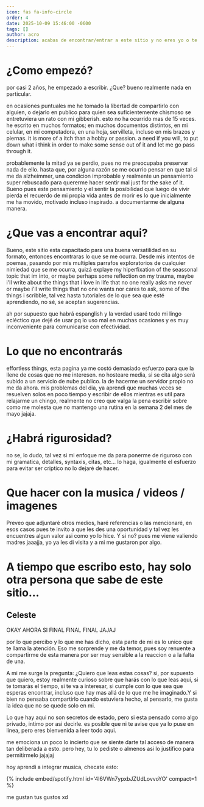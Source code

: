 ```yaml
---
icon: fas fa-info-circle
order: 4
date: 2025-10-09 15:46:00 -0600
tags: []
author: acro 
description: acabas de encontrar/entrar a este sitio y no eres yo o te dio alzheimer...
---
```




# ¿Como empezó?

por casi 2 años, he empezado a escribir. 
¿Que? bueno realmente nada en particular.

en ocasiones puntuales me he tomado la libertad de compartirlo con alguien, o dejarlo en publico para quien sea suficientemente chismoso se entretuviera un rato con mi gibberish.
esto no ha ocurrido mas de 15 veces.
he escrito en muchos formatos; en muchos documentos distintos, en mi celular, en mi computadora, en una hoja, servilleta, incluso en mis brazos y piernas. it is more of a itch than a hobby or passion. a need if you will, to put down what i think in order to make some sense out of it and let me go pass through it. 

probablemente la mitad ya se perdio, pues no me preocupaba preservar nada de ello.
hasta que, por alguna razón se me ocurrio pensar en que tal si me da alzheimmer, una condicion improbable y realmente un pensamiento super rebuscado para quererme hacer sentir mal just for the sake of it. Bueno pues este pensamiento y el sentir la posibilidad que luego de vivir pierda el recuerdo de mi propia vida antes de morir es lo que inicialmente me ha movido, motivado incluso inspirado. a documentarme de alguna manera.

# ¿Que vas a encontrar aqui?

Bueno, este sitio esta capacitado para una buena versatilidad en su formato, entonces encontraras lo que se me ocurra. Desde mis intentos de poemas, pasando por mis multiples parrafos exploratorios de cualquier nimiedad que se me ocurra, quizá explaye my hiperfixation of the seassonal topic that im into, or maybe perhaps some reflection on my trauma, maybe i'll write about the things that i love in life that no one really asks me never or maybe i'll write things that no one wants nor cares to ask, some of the things i scribble, tal vez hasta tutoriales de lo que sea que esté aprendiendo, no sé, se aceptan sugerencias.

ah por supuesto que habrá espanglish y la verdad usaré todo mi lingo ecléctico que dejé de usar pq lo uso mal en muchas ocasiones y es muy inconveniente para comunicarse con efectividad.

# Lo que no encontrarás

effortless things, esta pagina ya me costó demasiado esfuerzo para que la llene de cosas que no me interesen.
no hosteare media, si se cita algo será subido a un servicio de nube publico.
la de hacerme un servidor propio no me da ahora.
mis problemas del dia, ya aprendi que muchas veces se resuelven solos en poco tiempo y escribir de ellos mientras es util para relajarme un chingo, realmente no creo que valga la pena escribir sobre como me molesta que no mantengo una rutina en la semana 2 del mes de mayo jajaja.

# ¿Habrá rigurosidad?

no se, lo dudo, tal vez si mi enfoque me da para ponerme de riguroso con mi gramatica, detalles, syntaxis, citas, etc... lo haga, igualmente el esfuerzo para evitar ser criptico no lo dejaré de hacer.

# Que hacer con la musica / videos / imagenes

Preveo que adjuntaré otros medios, haré referencias o las mencionaré, en esos casos pues te invito a que les des una oportunidad y tal vez les encuentres algun valor asi como yo lo hice. Y si no? pues me viene valiendo madres jaaajja, yo ya les di visita y a mi me gustaron por algo.



# A tiempo que escribo esto, hay solo otra persona que sabe de este sitio...

## Celeste
OKAY AHORA SI FINAL FINAL FINAL JAJAJ

por lo que percibo y lo que me has dicho, esta parte de mi es lo unico que te llama la atención. Eso me sorprende y me da temor, pues soy renuente a compartirme de esta manera por ser muy sensible a la reaccion o a la falta de una.

A mi me surge la pregunta: ¿Quiero que leas estas cosas? si, por supuesto que quiero, estoy realmente curioso sobre que harás con lo que leas aqui, si te tomarás el tiempo, si te va a interesar, si cumple con lo que sea que esperas encontrar, incluso que hay mas allá de lo que me he imaginado.Y si bien no pensaba compartirlo cuando estuviera hecho, al pensarlo, me gusta la idea que no se quede solo en mi. 

Lo que hay aqui no son secretos de estado, pero si esta pensado como algo privado, intimo por asi decirle. es posible que ni te avise que ya lo puse en linea, pero eres bienvenida a leer todo aqui.

me emociona un poco lo incierto que se siente darte tal acceso de manera tan deliberada a esto. pero hey, tu lo pediste o almenos asi lo justifico para permitirmelo jajajaj

hoy aprendi a integrar musica, checate esto: 

{% include embed/spotify.html id='4l6VWn7ypxbJZUdLovvoYO' compact=1 %}

me gustan tus gustos xd
